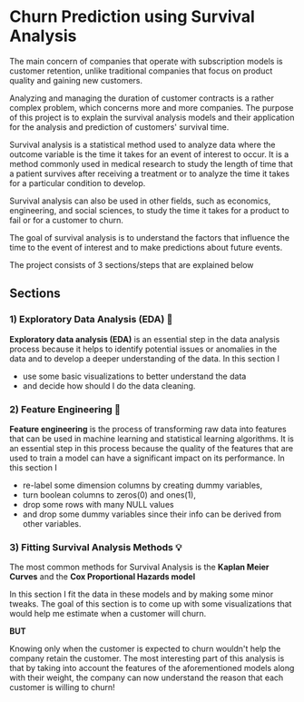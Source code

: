 # Churn Prediction using Survival Analysis

The main concern of companies that operate with subscription models is customer retention,
unlike traditional companies that focus on product quality and gaining new customers. 

Analyzing and managing the duration of customer contracts is a rather complex problem,
which concerns more and more companies. The purpose of this project is to explain the
survival analysis models and their application for the analysis and prediction of 
customers' survival time.

Survival analysis is a statistical method used to analyze data where the outcome variable
is the time it takes for an event of interest to occur. 
It is a method commonly used in medical research to study the length of time that a 
patient survives after receiving a treatment or to analyze the time it takes for a
particular condition to develop. 

Survival analysis can also be used in other fields, such as economics, engineering, and
social sciences, to study the time it takes for a product to fail or for a customer 
to churn. 

The goal of survival analysis is to understand the factors that influence the time to 
the event of interest and to make predictions about future events.

The project consists of 3 sections/steps that are explained below

## Sections

### 1) Exploratory Data Analysis (EDA) :mag_right:
**Exploratory data analysis (EDA)** is an essential step in the data analysis process 
because it helps to identify potential issues or anomalies in the data and to develop 
a deeper understanding of the data. In this section I 
* use some basic visualizations to better understand the data 
* and decide how should I do the data 
  cleaning.

### 2) Feature Engineering :wrench:
**Feature engineering** is the process of transforming raw data into features that can be 
used in machine learning and statistical learning algorithms. It is an essential step in 
this process because the quality of the features that are used to train a model can 
have a significant impact on its performance. In this section I 
* re-label some dimension columns by creating dummy variables, 
* turn boolean columns to zeros(0) and ones(1), 
* drop some rows with many NULL values 
* and drop some dummy variables since their info can be derived from other variables.

### 3) Fitting Survival Analysis Methods :bulb:
The most common methods for Survival Analysis is the **Kaplan Meier Curves** and the 
**Cox Proportional Hazards model**

In this section I fit the data in these models and by making some minor tweaks.
The goal of this section is to come up with some visualizations that would help me 
estimate when a customer will churn. 

**BUT**

Knowing only when the customer is expected to churn wouldn't help the company retain 
the customer. The most interesting part of this analysis is that by taking into account 
the features of the aforementioned models along with their weight, the company can now 
understand the reason that each customer is willing to churn!